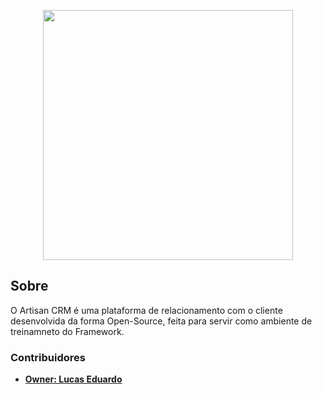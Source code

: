 <p align="center"><a href="https://laravel.com" target="_blank"><img src="https://raw.githubusercontent.com/laravel/art/master/logo-lockup/5%20SVG/2%20CMYK/1%20Full%20Color/laravel-logolockup-cmyk-red.svg" width="400"></a></p>

## Sobre

O Artisan CRM é uma plataforma de relacionamento com o cliente desenvolvida da forma Open-Source, feita para servir como ambiente de treinamneto do Framework.

### Contribuidores

- **[Owner: Lucas Eduardo](https://github.com/lucas-eedu)**